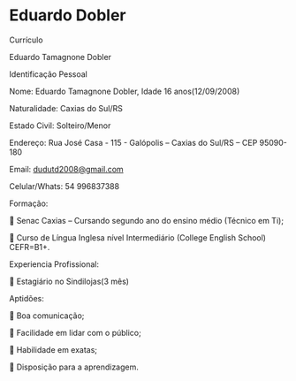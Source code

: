 # Eduardo Dobler

Currículo

Eduardo Tamagnone Dobler


Identificação Pessoal

Nome: Eduardo Tamagnone Dobler, Idade 16 anos(12/09/2008)

Naturalidade: Caxias do Sul/RS

Estado Civil: Solteiro/Menor

Endereço: Rua José Casa - 115 - Galópolis – Caxias do Sul/RS – CEP 95090-180

Email: dudutd2008@gmail.com

Celular/Whats: 54 996837388


Formação:


	Senac Caxias – Cursando segundo ano do ensino médio (Técnico em Ti);

	Curso de Língua Inglesa nível Intermediário (College English School) CEFR=B1+.

Experiencia Profissional:

	Estagiário no Sindilojas(3 mês)


Aptidões:


	Boa comunicação;

	Facilidade em lidar com o público;

	Habilidade em exatas;

	Disposição para a aprendizagem.
